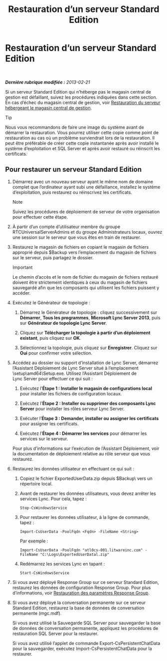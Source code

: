 ﻿---
title: Restauration d’un serveur Standard Edition
TOCTitle: Restauration d’un serveur Standard Edition
ms:assetid: d1845663-3138-4fd6-b3e7-337e294d40d8
ms:mtpsurl: https://technet.microsoft.com/fr-fr/library/Hh202190(v=OCS.15)
ms:contentKeyID: 53095531
ms.date: 05/20/2016
mtps_version: v=OCS.15
ms.translationtype: HT
---

# Restauration d’un serveur Standard Edition

 

_**Dernière rubrique modifiée :** 2013-02-21_

Si un serveur Standard Edition qui n’héberge pas le magasin central de gestion est défaillant, suivez les procédures indiquées dans cette section. En cas d’échec du magasin central de gestion, voir [Restauration du serveur hébergeant le magasin central de gestion](lync-server-2013-restoring-the-server-hosting-the-central-management-store.md).

> [!tip]  
> Nous vous recommandons de faire une image du système avant de démarrer la restauration. Vous pourrez utiliser cette copie comme point de restauration au cas où un problème surviendrait lors de la restauration. Il peut être préférable de créer cette copie instantanée après avoir installé le système d’exploitation et SQL Server et après avoir restauré ou réinscrit les certificats.

## Pour restaurer un serveur Standard Edition

1.  Démarrez avec un nouveau serveur ayant le même nom de domaine complet que l’ordinateur ayant subi une défaillance, installez le système d’exploitation, puis restaurez ou réinscrivez les certificats.
    
    > [!NOTE]  
    > Suivez les procédures de déploiement de serveur de votre organisation pour effectuer cette étape.

2.  À partir d’un compte d’utilisateur membre du groupe RTCUniversalServerAdmins et du groupe Administrateurs locaux, ouvrez une session sur le serveur que vous êtes en train de restaurer.

3.  Restaurez le magasin de fichiers en copiant le magasin de fichiers approprié depuis $Backup vers l’emplacement du magasin de fichiers sur le serveur, puis partagez le dossier.
    
    > [!IMPORTANT]  
    > Le chemin d’accès et le nom de fichier du magasin de fichiers restauré doivent être strictement identiques à ceux du magasin de fichiers sauvegardé afin que les composants qui utilisent les fichiers puissent y accéder.

4.  Exécutez le Générateur de topologie :
    
    1.  Démarrez le Générateur de topologie : cliquez successivement sur **Démarrer**, **Tous les programmes**, **Microsoft Lync Server 2013**, puis sur **Générateur de topologie Lync Server**.
    
    2.  Cliquez sur **Télécharger la topologie à partir d’un déploiement existant**, puis cliquez sur **OK**.
    
    3.  Sélectionnez la topologie, puis cliquez sur **Enregistrer**. Cliquez sur **Oui** pour confirmer votre sélection.

5.  Accédez au dossier ou support d’installation de Lync Server, démarrez l’Assistant Déploiement de Lync Server situé à l’emplacement \\setup\\amd64\\Setup.exe. Utilisez l’Assistant Déploiement de Lync Server pour effectuer ce qui suit :
    
    1.  Exécutez l’**Étape 1 : Installer le magasin de configurations local** pour installer les fichiers de configuration locaux.
    
    2.  Exécutez l’**Étape 2 : Installer ou supprimer des composants Lync Server** pour installer les rôles serveur Lync Server.
    
    3.  Exécuter l’**Étape 3 : Demander, installer ou assigner les certificats** pour assigner les certificats.
    
    4.  Exécutez l’**Étape 4 : Démarrer les services** pour démarrer les services sur le serveur.
    
    Pour plus d’informations sur l’exécution de l’Assistant Déploiement, voir la documentation de déploiement relative au rôle serveur que vous restaurez.

6.  Restaurez les données utilisateur en effectuant ce qui suit :
    
    1.  Copiez le fichier ExportedUserData.zip depuis $Backup\\ vers un répertoire local.
    
    2.  Avant de restaurer les données utilisateurs, vous devez arrêter les services Lync. Pour cela, tapez :
        
            Stop-CsWindowsService
    
    3.  Pour restaurer les données utilisateur, à la ligne de commande, tapez :
        
            Import-CsUserData -PoolFqdn <Fqdn> -FileName <String>
        
        Par exemple :
        
            Import-CsUserData -PoolFqdn "atl0cs-001.litwareinc.com" -FileName "C:\Logs\ExportedUserDatal.zip"
    
    4.  Redémarrez les services Lync en tapant :
        
            Start-CsWindowsService

7.  Si vous avez déployé Response Group sur ce serveur Standard Edition, restaurez les données de configuration Response Group. Pour plus d’informations, voir [Restauration des paramètres Response Group](lync-server-2013-restoring-response-group-settings.md).

8.  Si vous avez déployé la conversation permanente sur ce serveur Standard Edition, restaurez la base de données de conversation permanente (mgc.mdf).
    
    Si vous avez utilisé la Sauvegarde SQL Server pour sauvegarder la base de données de conversation permanente, appliquez les procédures de restauration SQL Server pour la restaurer.
    
    Si vous avez utilisé l’applet de commande Export-CsPersistentChatData pour la sauvegarder, exécutez Import-CsPersistentChatData pour la restaurer.


